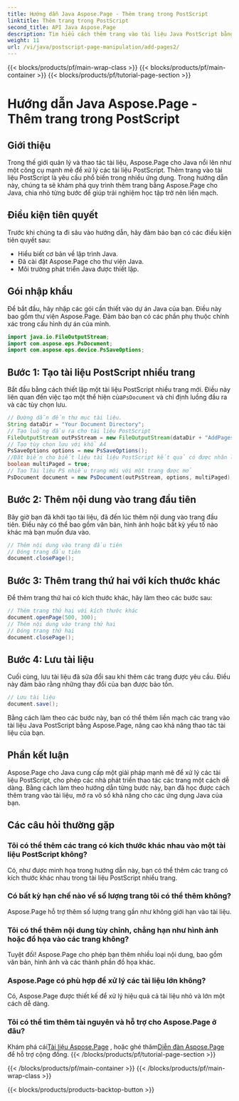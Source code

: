 ```yaml
---
title: Hướng dẫn Java Aspose.Page - Thêm trang trong PostScript
linktitle: Thêm trang trong PostScript
second_title: API Java Aspose.Page
description: Tìm hiểu cách thêm trang vào tài liệu Java PostScript bằng Aspose.Page. Thực hiện theo hướng dẫn từng bước của chúng tôi để thao tác tài liệu liền mạch.
weight: 11
url: /vi/java/postscript-page-manipulation/add-pages2/
---
```


{{< blocks/products/pf/main-wrap-class >}}
{{< blocks/products/pf/main-container >}}
{{< blocks/products/pf/tutorial-page-section >}}

# Hướng dẫn Java Aspose.Page - Thêm trang trong PostScript

## Giới thiệu
Trong thế giới quản lý và thao tác tài liệu, Aspose.Page cho Java nổi lên như một công cụ mạnh mẽ để xử lý các tài liệu PostScript. Thêm trang vào tài liệu PostScript là yêu cầu phổ biến trong nhiều ứng dụng. Trong hướng dẫn này, chúng ta sẽ khám phá quy trình thêm trang bằng Aspose.Page cho Java, chia nhỏ từng bước để giúp trải nghiệm học tập trở nên liền mạch.
## Điều kiện tiên quyết
Trước khi chúng ta đi sâu vào hướng dẫn, hãy đảm bảo bạn có các điều kiện tiên quyết sau:
- Hiểu biết cơ bản về lập trình Java.
- Đã cài đặt Aspose.Page cho thư viện Java.
- Môi trường phát triển Java được thiết lập.
## Gói nhập khẩu
Để bắt đầu, hãy nhập các gói cần thiết vào dự án Java của bạn. Điều này bao gồm thư viện Aspose.Page. Đảm bảo bạn có các phần phụ thuộc chính xác trong cấu hình dự án của mình.
```java
import java.io.FileOutputStream;
import com.aspose.eps.PsDocument;
import com.aspose.eps.device.PsSaveOptions;
```
## Bước 1: Tạo tài liệu PostScript nhiều trang
 Bắt đầu bằng cách thiết lập một tài liệu PostScript nhiều trang mới. Điều này liên quan đến việc tạo một thể hiện của`PsDocument` và chỉ định luồng đầu ra và các tùy chọn lưu.
```java
// Đường dẫn đến thư mục tài liệu.
String dataDir = "Your Document Directory";
// Tạo luồng đầu ra cho tài liệu PostScript
FileOutputStream outPsStream = new FileOutputStream(dataDir + "AddPages2_outPS.ps");
// Tạo tùy chọn lưu với khổ A4
PsSaveOptions options = new PsSaveOptions();
//Đặt biến cho biết liệu tài liệu PostScript kết quả có được nhân lên hay không
boolean multiPaged = true;
// Tạo Tài liệu PS nhiều trang mới với một trang được mở
PsDocument document = new PsDocument(outPsStream, options, multiPaged);
```
## Bước 2: Thêm nội dung vào trang đầu tiên
Bây giờ bạn đã khởi tạo tài liệu, đã đến lúc thêm nội dung vào trang đầu tiên. Điều này có thể bao gồm văn bản, hình ảnh hoặc bất kỳ yếu tố nào khác mà bạn muốn đưa vào.
```java
// Thêm nội dung vào trang đầu tiên
// Đóng trang đầu tiên
document.closePage();
```
## Bước 3: Thêm trang thứ hai với kích thước khác
Để thêm trang thứ hai có kích thước khác, hãy làm theo các bước sau:
```java
// Thêm trang thứ hai với kích thước khác
document.openPage(500, 300);
// Thêm nội dung vào trang thứ hai
// Đóng trang thứ hai
document.closePage();
```
## Bước 4: Lưu tài liệu
Cuối cùng, lưu tài liệu đã sửa đổi sau khi thêm các trang được yêu cầu. Điều này đảm bảo rằng những thay đổi của bạn được bảo tồn.
```java
// Lưu tài liệu
document.save();
```
Bằng cách làm theo các bước này, bạn có thể thêm liền mạch các trang vào tài liệu Java PostScript bằng Aspose.Page, nâng cao khả năng thao tác tài liệu của bạn.
## Phần kết luận
Aspose.Page cho Java cung cấp một giải pháp mạnh mẽ để xử lý các tài liệu PostScript, cho phép các nhà phát triển thao tác các trang một cách dễ dàng. Bằng cách làm theo hướng dẫn từng bước này, bạn đã học được cách thêm trang vào tài liệu, mở ra vô số khả năng cho các ứng dụng Java của bạn.
## Các câu hỏi thường gặp
### Tôi có thể thêm các trang có kích thước khác nhau vào một tài liệu PostScript không?
Có, như được minh họa trong hướng dẫn này, bạn có thể thêm các trang có kích thước khác nhau trong tài liệu PostScript nhiều trang.
### Có bất kỳ hạn chế nào về số lượng trang tôi có thể thêm không?
Aspose.Page hỗ trợ thêm số lượng trang gần như không giới hạn vào tài liệu.
### Tôi có thể thêm nội dung tùy chỉnh, chẳng hạn như hình ảnh hoặc đồ họa vào các trang không?
Tuyệt đối! Aspose.Page cho phép bạn thêm nhiều loại nội dung, bao gồm văn bản, hình ảnh và các thành phần đồ họa khác.
### Aspose.Page có phù hợp để xử lý các tài liệu lớn không?
Có, Aspose.Page được thiết kế để xử lý hiệu quả cả tài liệu nhỏ và lớn một cách dễ dàng.
### Tôi có thể tìm thêm tài nguyên và hỗ trợ cho Aspose.Page ở đâu?
 Khám phá cái[Tài liệu Aspose.Page](https://reference.aspose.com/page/java/) , hoặc ghé thăm[Diễn đàn Aspose.Page](https://forum.aspose.com/c/page/39) để hỗ trợ cộng đồng.
{{< /blocks/products/pf/tutorial-page-section >}}

{{< /blocks/products/pf/main-container >}}
{{< /blocks/products/pf/main-wrap-class >}}

{{< blocks/products/products-backtop-button >}}

